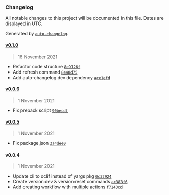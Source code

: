 ### Changelog

All notable changes to this project will be documented in this file. Dates are displayed in UTC.

Generated by [`auto-changelog`](https://github.com/CookPete/auto-changelog).

#### [v0.1.0](https://github.com/js07/pd-scripts/compare/v0.0.6...v0.1.0)

> 16 November 2021

- Refactor code structure [`8e9126f`](https://github.com/js07/pd-scripts/commit/8e9126f4162c60126eedd636fdbc6127c1e9bdf9)
- Add refresh command [`8448d75`](https://github.com/js07/pd-scripts/commit/8448d75008cb437385608c8b8e8837e1f9939752)
- Add auto-changelog dev dependency [`ace1efd`](https://github.com/js07/pd-scripts/commit/ace1efd7b720913ab305a6cca2fa42372366bbad)

#### [v0.0.6](https://github.com/js07/pd-scripts/compare/v0.0.5...v0.0.6)

> 1 November 2021

- Fix prepack script [`90becdf`](https://github.com/js07/pd-scripts/commit/90becdf2853315479c48401b864a1282c9e368fc)

#### [v0.0.5](https://github.com/js07/pd-scripts/compare/v0.0.4...v0.0.5)

> 1 November 2021

- Fix package.json [`3a4dee0`](https://github.com/js07/pd-scripts/commit/3a4dee0143f5bcf3154de27666ec18c89118c665)

#### v0.0.4

> 1 November 2021

- Update cli to oclif instead of yargs pkg [`0c32924`](https://github.com/js07/pd-scripts/commit/0c3292452ae43abc10a16eba9b70e5fe3ed406a1)
- Create version:dev & version:reset commands [`ac383f6`](https://github.com/js07/pd-scripts/commit/ac383f602174b9b342fd03cdcd934081d974a35c)
- Add creating workflow with multiple actions [`f7140cd`](https://github.com/js07/pd-scripts/commit/f7140cd0c93bccd11660771614250408e9cc1a7e)
